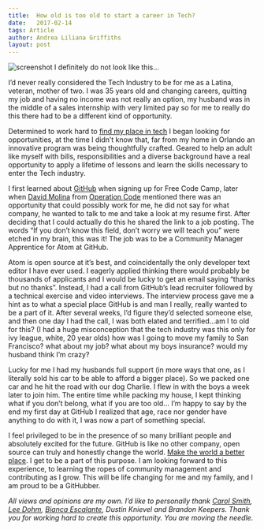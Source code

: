```yaml
---
title:  How old is too old to start a career in Tech?
date:   2017-02-14
tags: Article
author: Andrea Liliana Griffiths
layout: post
---
```

![screenshot](https://cdn-images-1.medium.com/max/800/1*Iq4NtncJPNTpoxT1DB7jvQ.png)
<span class="figcaption_hack">I definitely do not look like this…</span>

I’d never really considered the Tech Industry to be for me as a Latina, veteran, mother of two. I was 35 years old and changing careers, quitting my job and having no income was not really an option, my husband was in the middle of a sales internship with very limited pay so for me to really do this there had to be a different kind of opportunity.

Determined to work hard to [find my place in tech](https://medium.com/@andreagriffiths11/online-friends-are-real-friends-516d599dfdd1) I began looking for opportunities, at the time I didn’t know that, far from my home in Orlando an innovative program was being thoughtfully crafted. Geared to help an adult like myself with bills, responsibilities and a diverse background have a real opportunity to apply a lifetime of lessons and learn the skills necessary to enter the Tech industry.

I first learned about [GitHub](https://medium.com/@github) when signing up for Free Code Camp, later when [David Molina](https://medium.com/@davidcmolina) from [Operation Code](https://medium.com/@operation_code) mentioned there was an opportunity that could possibly work for me, he did not say for what company, he wanted to talk to me and take a look at my resume first. After deciding that I could actually do this he shared the link to a job posting. The words “If you don’t know this field, don’t worry we will teach you” were etched in my brain, this was it! The job was to be a Community Manager Apprentice for Atom at GitHub.

Atom is open source at it’s best, and coincidentally the only developer text editor I have ever used. I eagerly applied thinking there would probably be thousands of applicants and I would be lucky to get an email saying “thanks but no thanks”. Instead, I had a call from GitHub’s lead recruiter followed by a technical exercise and video interviews. The interview process gave me a hint as to what a special place GitHub is and man I really, really wanted to be a part of it. After several weeks, I’d figure they’d selected someone else, and then one day I had the call, I was both elated and terrified…am I to old for this? (I had a huge misconception that the tech industry was this only for ivy league, white, 20 year olds) how was I going to move my family to San Francisco? what about my job? what about my boys insurance? would my husband think I’m crazy?

Lucky for me I had my husbands full support (in more ways that one, as I literally sold his car to be able to afford a bigger place). So we packed one car and he hit the road with our dog Charlie. I flew in with the boys a week later to join him. The entire time while packing my house, I kept thinking what if you don’t belong, what if you are too old… I’m happy to say by the end my first day at GitHub I realized that age, race nor gender have anything to do with it, I was now a part of something special.

I feel privileged to be in the presence of so many brilliant people and absolutely excited for the future. GitHub is like no other company, open source can truly and honestly change the world. [Make the world a better place](https://github.com/showcases/social-impact). I get to be a part of this purpose. I am looking forward to this experience, to learning the ropes of community management and contributing as I grow. This will be life changing for me and my family, and I am proud to be a GitHubber.

*All views and opinions are my own. I’d like to personally thank *[Carol Smith](https://medium.com/@fossygirl)*, *[Lee
Dohm](https://medium.com/@lee_dohm)*, *[Bianca Escalante](https://medium.com/@BiancaCreating)*, Dustin Knievel and Brandon Keepers. Thank you for working hard to create this opportunity. You are moving the needle.*